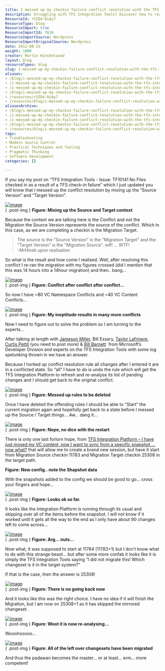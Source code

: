 ```yaml
---
title: I messed up my checkin failure conflict resolution with the TFS Integration Tools… Now what?
description: Struggling with TFS Integration Tools? Discover how to resolve check-in conflicts and streamline your migration process with expert insights and solutions.
ResourceId: r5ID4-DiAy7
ResourceType: blog
ResourceImport: true
ResourceImportId: 7610
ResourceImportSource: Wordpress
ResourceImportOriginalSource: Wordpress
date: 2012-08-23
weight: 1000
creator: Martin Hinshelwood
layout: blog
resourceTypes: blog
slug: i-messed-up-my-checkin-failure-conflict-resolution-with-the-tfs-integration-tools-now-what
aliases:
- /blog/i-messed-up-my-checkin-failure-conflict-resolution-with-the-tfs-integration-tools-now-what
- /i-messed-up-my-checkin-failure-conflict-resolution-with-the-tfs-integration-tools-now-what
- /i-messed-up-my-checkin-failure-conflict-resolution-with-the-tfs-integration-tools…-now-what-
- /blog/i-messed-up-my-checkin-failure-conflict-resolution-with-the-tfs-integration-tools…-now-what-
- /resources/r5ID4-DiAy7
- /resources/blog/i-messed-up-my-checkin-failure-conflict-resolution-with-the-tfs-integration-tools-now-what
aliasesArchive:
- /blog/i-messed-up-my-checkin-failure-conflict-resolution-with-the-tfs-integration-tools-now-what
- /i-messed-up-my-checkin-failure-conflict-resolution-with-the-tfs-integration-tools-now-what
- /i-messed-up-my-checkin-failure-conflict-resolution-with-the-tfs-integration-tools…-now-what-
- /blog/i-messed-up-my-checkin-failure-conflict-resolution-with-the-tfs-integration-tools…-now-what-
- /resources/blog/i-messed-up-my-checkin-failure-conflict-resolution-with-the-tfs-integration-tools-now-what
tags:
- Troubleshooting
- Modern Source Control
- Practical Techniques and Tooling
- Pragmatic Thinking
- Software Development
categories: []

---
```

If you say my post on “TFS Integration Tools - Issue: TF10141 No Files checked in as a result of a TFS check-in failure” which I just updated you will know that I messed up the conflict resolution by mixing up the “Source Version” and “Target Version”.

[![image](images/image_thumb77-1-1.png "image")](http://blog.hinshelwood.com/files/2012/08/image77.png)  
{ .post-img }
**Figure: Mixing up the Source and Target context**

Because the context we are talking here is the Conflict and not the Migration the Source Version represents the source of the conflict. Which in this case, as we are completing a checkin is the Migration Target.

> The source is the "Source Version" is the "Migration Target" and the "Target Version" is the "Migration Source". wtf! … WTF!  
> \-MrHinsh upon realisation

So what is the result and how come I realised. Well, after resolving this conflict I re-ran the migration with my figures crossed (did I mention that this was 14 hours into a 14hour migration) and then.. bang…

[![image](images/image_thumb78-2-2.png "image")](http://blog.hinshelwood.com/files/2012/08/image78.png)  
{ .post-img }
**Figure: Conflict after conflict after conflict…**

So now I have ~80 VC Namespace Conflicts and ~40 VC Content Conflicts…

[![image](images/image_thumb79-3-3.png "image")](http://blog.hinshelwood.com/files/2012/08/image79.png)  
{ .post-img }
**Figure: My ineptitude results in many more conflicts**

Now I need to figure out to solve the problem so I am turning to the experts…

After talking at length with [Jameson Miller](http://www.linkedin.com/pub/jameson-miller/11/90a/257), Bill Essary, [Taylor Lafrinere](http://blogs.msdn.com/b/taylaf/), [Curtis Pettit](http://blogs.msdn.com/b/curtisp/) (you need to post more) & [Bill Barnett](http://blogs.msdn.com/b/billbar/)  from Microsoft’s Developer Division and experts on the TFS Integration Tools with some log spelunking thrown in we have an answer.

Because I horked up conflict resolution rule all changes after I entered it are in a conflicted state. So “all” I have to do is undo the rule which will get the TFS Integration Platform to refresh and re-analyse its list of pending changes and I should get back to the original conflict.

[![image](images/image_thumb80-4-4.png "image")](http://blog.hinshelwood.com/files/2012/08/image80.png)  
{ .post-img }
**Figure: Messed up rules to be deleted**

Once I have deleted the offending rules I should be able to “Start” the current migration again and hopefully get back to a state before I messed up the Source / Target things… Aw… dang it…

[![image](images/image_thumb81-5-5.png "image")](http://blog.hinshelwood.com/files/2012/08/image81.png)  
{ .post-img }
**Figure: Nope, no dice with the restart**

There is only one last forlorn hope, from [TFS Integration Platform – I have just moved my VC content, now I want to sync from a specific snapshot … now what?](http://blogs.msdn.com/b/willy-peter_schaub/archive/2010/03/16/tfs-integration-platform-i-have-just-moved-my-vc-content-now-i-want-to-sync-from-a-specific-snapshot-now-what.aspx) that will allow me to create a brand new session, but have it start from Migration Source checkin 11783 and Migration Target checkin 25308 in the target path.

**Figure: New config.. note the Shapshot data**

With the snapshots added to the config we should be good to go… cross your fingers and hope…

[![image](images/image_thumb82-6-6.png "image")](http://blog.hinshelwood.com/files/2012/08/image82.png)  
{ .post-img }
**Figure: Looks ok so far.**

It looks like the Integration Platform is running through its usual and skipping over all of the items before the snapshot. I will not know if it worked until it gets all the way to the end as I only have about 90 changes left to come across…

[![image](images/image_thumb83-7-7.png "image")](http://blog.hinshelwood.com/files/2012/08/image83.png)  
{ .post-img }
**Figure: Arg… nuts…**

Now what, it was supposed to start at 11784 (11783+1) but I don’t know what to do with this strange beast… but after some more confab it looks like it is simply the TFS Integration Tools saying “I did not migrate this! Which changeset is it in the target system?”

If that is the case, then the answer is 25308!

[![image](images/image_thumb84-8-8.png "image")](http://blog.hinshelwood.com/files/2012/08/image84.png)  
{ .post-img }
**Figure: There is no going back now**

And it looks like this was the right choice. I have no idea if it will finish the Migration, but I am now on 25308+1 as it has skipped the mirrored changeset.

[![image](images/image_thumb85-9-9.png "image")](http://blog.hinshelwood.com/files/2012/08/image85.png)  
{ .post-img }
**Figure: Woot it is now re-analysing…**

Wooohooooo…

[![image](images/image_thumb86-10-10.png "image")](http://blog.hinshelwood.com/files/2012/08/image86.png)  
{ .post-img }
**Figure: All of the left over changesets have been migrated**

And thus the padawan becomes the master… or at least… erm… more competent!
